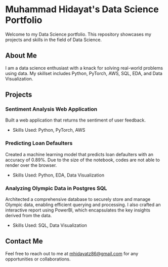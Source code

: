 # Muhammad Hidayat's Data Science Portfolio

Welcome to my Data Science portfolio. This repository showcases my projects and skills in the field of Data Science.

## About Me

I am a data science enthusiast with a knack for solving real-world problems using data. My skillset includes Python, PyTorch, AWS, SQL, EDA, and Data Visualization.

## Projects

### Sentiment Analysis Web Application
Built a web application that returns the sentiment of user feedback. 
- Skills Used: Python, PyTorch, AWS


### Predicting Loan Defaulters
Created a machine learning model that predicts loan defaulters with an accuracy of 0.89%. Due to the size of the notebook, codes are not able to render over the browser.
- Skills Used: Python, EDA, Data Visualization


### Analyzing Olympic Data in Postgres SQL
Architected a comprehensive database to securely store and manage Olympic data, enabling efficient querying and processing. I also crafted an interactive report using PowerBI, which encapsulates the key insights derived from the data.
- Skills Used: SQL, Data Visualization


## Contact Me
Feel free to reach out to me at mhidayatz86@gmail.com for any opportunities or collaborations.

